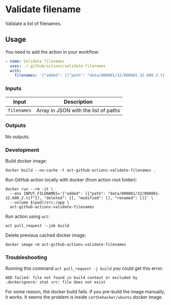 # Validate filename

Validate a list of filenames.

## Usage

You need to add the action in your workflow:

```yaml
- name: Validate filenames
  uses: ./.github/actions/validate-filenames
  with:
    filenames: '{"added": [{"path": "data/000001/32/000001-32.600.2.tif"}], "deleted": [], "modified": [], "renamed": []}'
```

### Inputs

| Input       | Description                           |
|-------------|---------------------------------------|
| `filenames` | Array in JSON with the list of paths  |                   |

### Outputs

No outputs.

### Development

Build docker image:
```
docker build --no-cache -t act-github-actions-validate-filenames .
```

Run GitHub action locally with docker (from action root folder):
```
docker run --rm -it \
  --env INPUT_FILENAMES='{"added": [{"path": "data/000001/32/000001-32.600.2.tif"}], "deleted": [], "modified": [], "renamed": []}' \
  --volume $(pwd)/src:/app \
  act-github-actions-validate-filenames
```

Run action using `act`:
```
act pull_request --job build
```

Delete previous cached docker image:
```
docker image rm act-github-actions-validate-filenames
```

### Troubleshooting

Running this command `act pull_request -j build` you could get this error:
```
ADD failed: file not found in build context or excluded by .dockerignore: stat src: file does not exist
```
For some reason, the docker build fails. If you pre-build the image manually, it works. It seems the problem is inside `catthehacker/ubuntu` docker image.